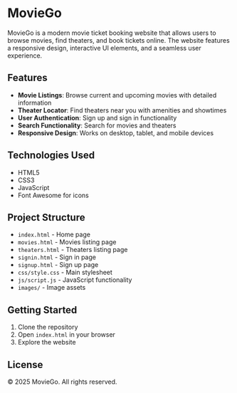 # MovieGo

MovieGo is a modern movie ticket booking website that allows users to browse movies, find theaters, and book tickets online. The website features a responsive design, interactive UI elements, and a seamless user experience.

## Features

- **Movie Listings**: Browse current and upcoming movies with detailed information
- **Theater Locator**: Find theaters near you with amenities and showtimes
- **User Authentication**: Sign up and sign in functionality
- **Search Functionality**: Search for movies and theaters
- **Responsive Design**: Works on desktop, tablet, and mobile devices

## Technologies Used

- HTML5
- CSS3
- JavaScript
- Font Awesome for icons

## Project Structure

- `index.html` - Home page
- `movies.html` - Movies listing page
- `theaters.html` - Theaters listing page
- `signin.html` - Sign in page
- `signup.html` - Sign up page
- `css/style.css` - Main stylesheet
- `js/script.js` - JavaScript functionality
- `images/` - Image assets

## Getting Started

1. Clone the repository
2. Open `index.html` in your browser
3. Explore the website

## License

© 2025 MovieGo. All rights reserved.  
